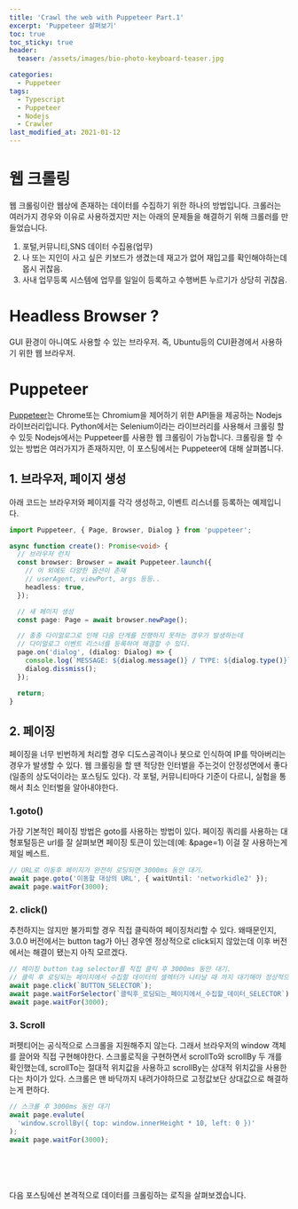 ```yaml
---
title: 'Crawl the web with Puppeteer Part.1'
excerpt: 'Puppeteer 살펴보기'
toc: true
toc_sticky: true
header:
  teaser: /assets/images/bio-photo-keyboard-teaser.jpg

categories:
  - Puppeteer
tags:
  - Typescript
  - Puppeteer
  - Nodejs
  - Crawler
last_modified_at: 2021-01-12
---
```


# 웹 크롤링

웹 크롤링이란 웹상에 존재하는 데이터를 수집하기 위한 하나의 방법입니다. 크롤러는 여러가지 경우와 이유로 사용하겠지만 저는 아래의 문제들을 해결하기 위해 크롤러를 만들었습니다.

1. 포털,커뮤니티,SNS 데이터 수집용(업무)
2. 나 또는 지인이 사고 싶은 키보드가 생겼는데 재고가 없어 재입고를 확인해야하는데 몹시 귀찮음.
3. 사내 업무등록 시스템에 업무를 일일이 등록하고 수행버튼 누르기가 상당히 귀찮음.

# Headless Browser ?

GUI 환경이 아니여도 사용할 수 있는 브라우저. 즉, Ubuntu등의 CUI환경에서 사용하기 위한 웹 브라우저.

# Puppeteer

[Puppeteer](https://github.com/puppeteer/puppeteer)는 Chrome또는 Chromium을 제어하기 위한 API들을 제공하는 Nodejs 라이브러리입니다.
Python에서는 Selenium이라는 라이브러리를 사용해서 크롤링 할 수 있듯 Nodejs에서는 Puppeteer를 사용한 웹 크롤링이 가능합니다. 크롤링을 할 수 있는 방법은 여러가지가 존재하지만, 이 포스팅에서는 Puppeteer에 대해 살펴봅니다.

## 1. 브라우저, 페이지 생성

아래 코드는 브라우저와 페이지를 각각 생성하고, 이벤트 리스너를 등록하는 예제입니다.

```ts
import Puppeteer, { Page, Browser, Dialog } from 'puppeteer';

async function create(): Promise<void> {
  // 브라우저 런치
  const browser: Browser = await Puppeteer.launch({
    // 이 외에도 다양한 옵션이 존재
    // userAgent, viewPort, args 등등..
    headless: true,
  });

  // 새 페이지 생성
  const page: Page = await browser.newPage();

  // 종종 다이얼로그로 인해 다음 단계를 진행하지 못하는 경우가 발생하는데
  // 다이얼로그 이벤트 리스너를 등록하여 해결할 수 있다.
  page.on('dialog', (dialog: Dialog) => {
    console.log(`MESSAGE: ${dialog.message()} / TYPE: ${dialog.type()}`);
    dialog.dissmiss();
  });

  return;
}
```

## 2. 페이징

페이징을 너무 빈번하게 처리할 경우 디도스공격이나 봇으로 인식하여 IP를 막아버리는 경우가 발생할 수 있다.
웹 크롤링을 할 땐 적당한 인터벌을 주는것이 안정성면에서 좋다(일종의 상도덕이라는 포스팅도 있다). 각 포털, 커뮤니티마다 기준이 다르니, 실험을 통해서 최소 인터벌을 알아내야한다.

### 1.goto()

가장 기본적인 페이징 방법은 goto를 사용하는 방법이 있다.
페이징 쿼리를 사용하는 대형포털등은 url를 잘 살펴보면 페이징 토큰이 있는데(예: &page=1) 이걸 잘 사용하는게 제일 베스트.

```ts
// URL로 이동후 페이지가 완전히 로딩되면 3000ms 동안 대기.
await page.goto('이동할 대상의 URL', { waitUntil: 'networkidle2' });
await page.waitFor(3000);
```

### 2. click()

추천하지는 않지만 불가피할 경우 직접 클릭하여 페이징처리할 수 있다.
왜때문인지, 3.0.0 버전에서는 button tag가 아닌 경우엔 정상적으로 click되지 않았는데 이후 버전에서는 해결이 됐는지 아직 모르겠다.

```ts
// 페이징 button tag selector를 직접 클릭 후 3000ms 동안 대기.
// 클릭 후 로딩되는 페이지에서 수집할 데이터의 셀렉터가 나타날 때 까지 대기해야 정상적으로 페이징됐는지 확인할 수 있다.
await page.click(`BUTTON_SELECTOR`);
await page.waitForSelector(`클릭후_로딩되는_페이지에서_수집할_데이터_SELECTOR`);
await page.waitFor(3000);
```

### 3. Scroll

퍼펫티어는 공식적으로 스크롤을 지원해주지 않는다. 그래서 브라우저의 window 객체를 끌어와 직접 구현해야한다.
스크롤로직을 구현하면서 scrollTo와 scrollBy 두 개를 확인했는데, scrollTo는 절대적 위치값을 사용하고 scrollBy는 상대적 위치값을 사용한다는 차이가 있다. 스크롤은 맨 바닥까지 내려가야하므로 고정값보단 상대값으로 해결하는게 편하다.

```ts
// 스크롤 후 3000ms 동안 대기
await page.evalute(
  'window.scrollBy({ top: window.innerHeight * 10, left: 0 })'
);
await page.waitFor(3000);
```

<br/>
<br/>
<br/>
<br/>
다음 포스팅에선 본격적으로 데이터를 크롤링하는 로직을 살펴보겠습니다.
